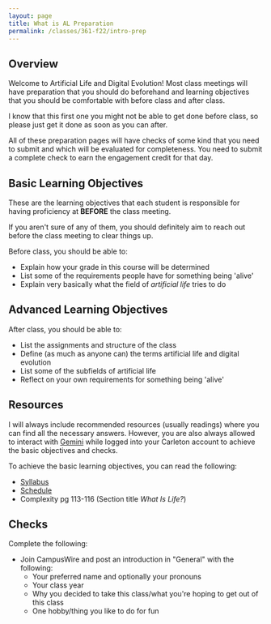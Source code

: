 ```yaml
---
layout: page
title: What is AL Preparation
permalink: /classes/361-f22/intro-prep
---
```


## Overview
Welcome to Artificial Life and Digital Evolution!
Most class meetings will have preparation that you should do beforehand and learning objectives that you should be comfortable with before class and after class. 

I know that this first one you might not be able to get done before class, so please just get it done as soon as you can after.

All of these preparation pages will have checks of some kind that you need to submit and which will be evaluated for completeness. You need to submit a complete check to earn the engagement credit for that day.

## Basic Learning Objectives
These are the learning objectives that each student is responsible for having proficiency at **BEFORE** the class meeting.

If you aren't sure of any of them, you should definitely aim to reach out before the class meeting to clear things up.

Before class, you should be able to:
* Explain how your grade in this course will be determined
* List some of the requirements people have for something being 'alive'
* Explain very basically what the field of *artificial life* tries to do

## Advanced Learning Objectives
After class, you should be able to:
* List the assignments and structure of the class
* Define (as much as anyone can) the terms artificial life and digital evolution
* List some of the subfields of artificial life
* Reflect on your own requirements for something being 'alive'

## Resources
I will always include recommended resources (usually readings) where you can find all the necessary answers. However, you are also always allowed to interact with [Gemini](https://gemini.google.com/u/1/app) while logged into your Carleton account to achieve the basic objectives and checks.

To achieve the basic learning objectives, you can read the following:

* [Syllabus](syllabus)
* [Schedule](schedule)
* Complexity pg 113-116 (Section title *What Is Life?*)

## Checks
Complete the following:
* Join CampusWire and post an introduction in "General" with the following:
    * Your preferred name and optionally your pronouns
    * Your class year
    * Why you decided to take this class/what you're hoping to get out of this class
    * One hobby/thing you like to do for fun